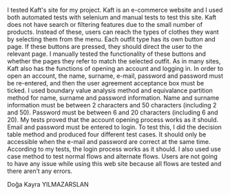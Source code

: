I tested Kaft's site for my project. Kaft is an e-commerce website and I used both automated tests with selenium and manual tests to test this site. Kaft does not have search or filtering features due to the small number of products. Instead of these, users can reach the types of clothes they want by selecting them from the menu. Each outfit type has its own button and page. If these buttons are pressed, they should direct the user to the relevant page. I manually tested the functionality of these buttons and whether the pages they refer to match the selected outfit.
As in many sites, Kaft also has the functions of opening an account and logging in. In order to open an account, the name, surname, e-mail, password and password must be re-entered, and then the user agreement acceptance box must be ticked.
I used boundary value analysis method and equivalance partition method for name, surname and password information. Name and surname information must be between 2 characters and 50 characters (including 2 and 50). Password must be between 6 and 20 characters (including 6 and 20). My tests proved that the account opening process works as it should.
Email and password must be entered to login. To test this, I did the decision table method and produced four different test cases. It should only be accessible when the e-mail and password are correct at the same time. According to my tests, the login process works as it should.
I also used use case method to test normal flows and alternate flows. Users are not going to have any issue while using this web site because all flows are tested and there aren’t any errors.

Doğa Kayra YILMAZARSLAN

